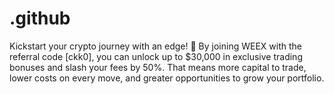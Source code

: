 # .github
Kickstart your crypto journey with an edge! 🚀 By joining WEEX with the referral code [ckk0], you can unlock up to $30,000 in exclusive trading bonuses and slash your fees by 50%. That means more capital to trade, lower costs on every move, and greater opportunities to grow your portfolio.
